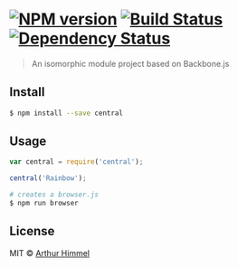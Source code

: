 #  [![NPM version][npm-image]][npm-url] [![Build Status][travis-image]][travis-url] [![Dependency Status][daviddm-url]][daviddm-image]

> An isomorphic module project based on Backbone.js


## Install

```sh
$ npm install --save central
```


## Usage

```js
var central = require('central');

central('Rainbow');
```

```sh
# creates a browser.js
$ npm run browser
```


## License

MIT © [Arthur Himmel](arthurhimmel.com)


[npm-url]: https://npmjs.org/package/central
[npm-image]: https://badge.fury.io/js/central.svg
[travis-url]: https://travis-ci.org/himmelarthur/central
[travis-image]: https://travis-ci.org/himmelarthur/central.svg?branch=master
[daviddm-url]: https://david-dm.org/himmelarthur/central.svg?theme=shields.io
[daviddm-image]: https://david-dm.org/himmelarthur/central
